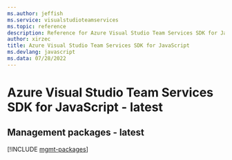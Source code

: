 ```yaml
---
ms.author: jeffish
ms.service: visualstudioteamservices
ms.topic: reference
description: Reference for Azure Visual Studio Team Services SDK for JavaScript
author: xirzec
title: Azure Visual Studio Team Services SDK for JavaScript
ms.devlang: javascript
ms.data: 07/28/2022
---
```

# Azure Visual Studio Team Services SDK for JavaScript - latest

## Management packages - latest
[!INCLUDE [mgmt-packages](visual-studio-team-services-mgmt-index.md)]